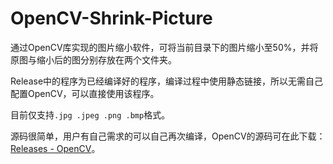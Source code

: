 # OpenCV-Shrink-Picture
通过OpenCV库实现的图片缩小软件，可将当前目录下的图片缩小至50%，并将原图与缩小后的图分别存放在两个文件夹。

Release中的程序为已经编译好的程序，编译过程中使用静态链接，所以无需自己配置OpenCV，可以直接使用该程序。

目前仅支持`.jpg .jpeg .png .bmp`格式。

源码很简单，用户有自己需求的可以自己再次编译，OpenCV的源码可在此下载：[Releases - OpenCV](https://opencv.org/releases/)。